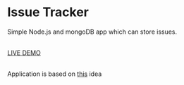<h1>Issue Tracker</h1>

<p>Simple Node.js and mongoDB app which can store issues.</p>
<br>
<a href="https://issuetrackerkulmar.herokuapp.com">LIVE DEMO</a>
<br>
<br>
<p>Application is based on <a href="https://www.freecodecamp.org/learn/quality-assurance/quality-assurance-projects/issue-tracker">this</a> idea</p>

